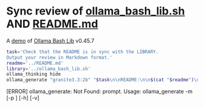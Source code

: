 # Sync review of [ollama_bash_lib.sh](../ollama_bash_lib.sh) AND [README.md](../README.md)

A [demo](../README.md#demos) of [Ollama Bash Lib](https://github.com/attogram/ollama-bash-lib) v0.45.7

```bash
task='Check that the README is in sync with the LIBRARY.
Output your review in Markdown format.'
readme='../README.md'
library='../ollama_bash_lib.sh'
ollama_thinking hide
ollama_generate "granite3.3:2b" "$task\n\nREADME:\n\n$(cat "$readme")\n\nLIBRARY:\n\n$(cat "$library")"
```
[ERROR] ollama_generate: Not Found: prompt.
Usage: ollama_generate -m <model> [-p <prompt>] [-h] [-v]
